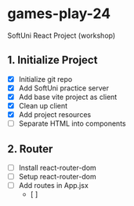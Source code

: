 # games-play-24
SoftUni React Project (workshop)

## 1. Initialize Project
 - [x] Initialize git repo
 - [x] Add SoftUni practice server
 - [x] Add base vite project as client
 - [x] Clean up client
 - [x] Add project resources
 - [ ] Separate HTML into components
## 2. Router
 - [ ] Install react-router-dom
 - [ ] Setup react-router-dom
 - [ ] Add routes in App.jsx
   - [ ] 

